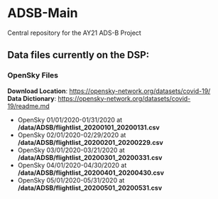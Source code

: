 # ADSB-Main
Central repository for the AY21 ADS-B Project

## Data files currently on the DSP:
### OpenSky Files 
**Download Location**: https://opensky-network.org/datasets/covid-19/  
**Data Dictionary**: https://opensky-network.org/datasets/covid-19/readme.md
- OpenSky 01/01/2020-01/31/2020 at **/data/ADSB/flightlist_20200101_20200131.csv**
- OpenSky 02/01/2020-02/29/2020 at **/data/ADSB/flightlist_20200201_20200229.csv**
- OpenSky 03/01/2020-03/21/2020 at **/data/ADSB/flightlist_20200301_20200331.csv**
- OpenSky 04/01/2020-04/30/2020 at **/data/ADSB/flightlist_20200401_20200430.csv**
- OpenSky 05/01/2020-05/31/2020 at **/data/ADSB/flightlist_20200501_20200531.csv**
